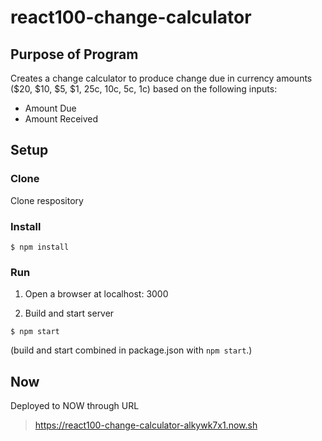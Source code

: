 # react100-change-calculator

## Purpose of Program
Creates a change calculator to produce change due in currency amounts ($20, $10, $5, $1, 25c, 10c, 5c, 1c) based on the following inputs:
- Amount Due
- Amount Received
## Setup

### Clone
Clone respository
### Install
```
$ npm install
```
### Run
1. Open a browser at localhost: 3000

2. Build and start server
```
$ npm start
```
(build and start combined in package.json with `npm start`.)

## Now
Deployed to NOW through URL
>https://react100-change-calculator-alkywk7x1.now.sh